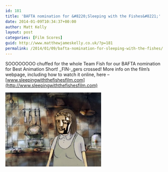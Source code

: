 ```yaml
---
id: 181
title: 'BAFTA nomination for &#8220;Sleeping with the Fishes&#8221;'
date: 2014-01-09T10:34:37+00:00
author: Matt Kelly
layout: post
categories: [Film Scores]
guid: http://www.matthewjameskelly.co.uk/?p=181
permalink: /2014/01/09/bafta-nomination-for-sleeping-with-the-fishes/
---
```

SOOOOOOOO chuffed for the whole Team Fish for our BAFTA nomination for Best Animation Short! _FIN-_gers crossed! More info on the film&#8217;s webpage, including how to watch it online, here &#8211; [www.sleepingwiththefishesfilm.com](http://www.sleepingwiththefishesfilm.com)

[<img class="alignnone size-medium wp-image-184" alt="sonjabafta" src="/mjkwp/wp-content/uploads/2014/01/sonjabafta-300x232.jpg" width="300" height="232" />](/mjkwp/wp-content/uploads/2014/01/sonjabafta.jpg)